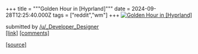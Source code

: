 +++
title = """Golden Hour in [Hyprland]"""
date = 2024-09-28T12:25:40.000Z
tags = ["reddit","wm"]
+++
[![Golden Hour in [Hyprland] ](https://b.thumbs.redditmedia.com/QspoDAysbuMYrCtBV4V-CRLhKcV_3ckuRnQXRzl4hyA.jpg "Golden Hour in [Hyprland] ")](https://www.reddit.com/r/unixporn/comments/1frd52u/golden_hour_in_hyprland/)

submitted by [/u/\_Developer\_Designer](https://www.reddit.com/user/_Developer_Designer)  
[\[link\]](https://www.reddit.com/gallery/1frd52u) [\[comments\]](https://www.reddit.com/r/unixporn/comments/1frd52u/golden_hour_in_hyprland/)

[[source]](https://www.reddit.com/r/unixporn/comments/1frd52u/golden_hour_in_hyprland/)
